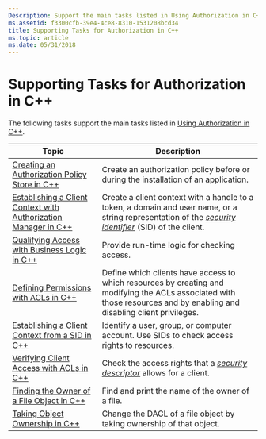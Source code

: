 ```yaml
---
Description: Support the main tasks listed in Using Authorization in C++.
ms.assetid: f3300cfb-39e4-4ce8-8310-1531208bcd34
title: Supporting Tasks for Authorization in C++
ms.topic: article
ms.date: 05/31/2018
---
```


# Supporting Tasks for Authorization in C++

The following tasks support the main tasks listed in [Using Authorization in C++](using-authorization-in-c--.md).



| Topic                                                                                                                                  | Description                                                                                                                                                                                                                                  |
|----------------------------------------------------------------------------------------------------------------------------------------|----------------------------------------------------------------------------------------------------------------------------------------------------------------------------------------------------------------------------------------------|
| [Creating an Authorization Policy Store in C++](creating-an-authorization-policy-store-in-c--.md)                                     | Create an authorization policy before or during the installation of an application.                                                                                                                                                          |
| [Establishing a Client Context with Authorization Manager in C++](establishing-a-client-context-with-authorization-manager-in-c--.md) | Create a client context with a handle to a token, a domain and user name, or a string representation of the [*security identifier*](https://docs.microsoft.com/windows/desktop/SecGloss/s-gly) (SID) of the client. |
| [Qualifying Access with Business Logic in C++](qualifying-access-with-business-logic-in-c--.md)                                       | Provide run-time logic for checking access.                                                                                                                                                                                                  |
| [Defining Permissions with ACLs in C++](defining-permissions-with-acls-in-c--.md)                                                     | Define which clients have access to which resources by creating and modifying the ACLs associated with those resources and by enabling and disabling client privileges.                                                                      |
| [Establishing a Client Context from a SID in C++](establishing-a-client-context-from-a-sid-in-c--.md)                                 | Identify a user, group, or computer account. Use SIDs to check access rights to resources.                                                                                                                                                   |
| [Verifying Client Access with ACLs in C++](verifying-client-access-with-acls-in-c--.md)                                               | Check the access rights that a [*security descriptor*](https://docs.microsoft.com/windows/desktop/SecGloss/s-gly) allows for a client.                                                                              |
| [Finding the Owner of a File Object in C++](finding-the-owner-of-a-file-object-in-c--.md)                                             | Find and print the name of the owner of a file.                                                                                                                                                                                              |
| [Taking Object Ownership in C++](taking-object-ownership-in-c--.md)                                                                   | Change the DACL of a file object by taking ownership of that object.                                                                                                                                                                         |



 

 

 



